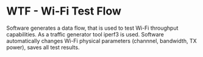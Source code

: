 # WTF - Wi-Fi Test Flow
Software generates a data flow, that is used to test Wi-Fi throughput capabilities. As a traffic generator tool iperf3 is used.
Software automatically changes Wi-Fi physical parameters (channnel, bandwidth, TX power), saves all test results.

